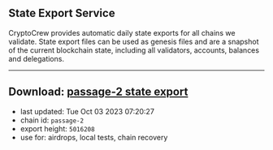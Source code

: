 ## State Export Service
CryptoCrew provides automatic daily state exports for all chains we validate. State export files can be used as genesis files and are a snapshot of the current blockchain state, including all validators, accounts, balances and delegations.

---
**Download: [passage-2 state export](https://dl.ccvalidators.com/SERVICE/passage/passage-2_export_5016208.json)**
---

- last updated: Tue Oct 03 2023 07:20:27
- chain id: `passage-2`
- export height: `5016208`
- use for: airdrops, local tests, chain recovery
